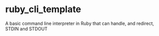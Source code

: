 # ruby_cli_template
A basic command line interpreter in Ruby that can handle, and redirect, STDIN and STDOUT
